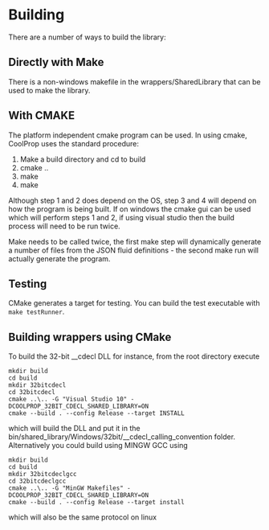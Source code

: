 Building
====================

There are a number of ways to build the library:

Directly with Make
-------------------

There is a non-windows makefile in the wrappers/SharedLibrary that can be used to make the library.


With CMAKE
-----------

The platform independent cmake program can be used. In using cmake, CoolProp uses the standard procedure:

1) Make a build directory and cd to build
2) cmake ..
3) make
4) make 

Although step 1 and 2 does depend on the OS, step 3 and 4 will depend on how the program is being built.
If on windows the cmake gui can be used which will perform steps 1 and 2, if using visual studio then
the build process will need to be run twice.

Make needs to be called twice, the first make step will dynamically generate a number of files from the
JSON fluid definitions - the second make run will actually generate the program.

Testing
-------

CMake generates a target for testing. You can build the test executable with `make testRunner`.

Building wrappers using CMake
-----------------------------

To build the 32-bit __cdecl DLL for instance, from the root directory execute

```
mkdir build
cd build
mkdir 32bitcdecl
cd 32bitcdecl
cmake ..\.. -G "Visual Studio 10" -DCOOLPROP_32BIT_CDECL_SHARED_LIBRARY=ON
cmake --build . --config Release --target INSTALL
```

which will build the DLL and put it in the bin/shared_library/Windows/32bit/__cdecl_calling_convention folder.  Alternatively you could build using MINGW GCC using

```
mkdir build
cd build
mkdir 32bitcdeclgcc
cd 32bitcdeclgcc
cmake ..\.. -G "MinGW Makefiles" -DCOOLPROP_32BIT_CDECL_SHARED_LIBRARY=ON
cmake --build . --config Release --target install
```

which will also be the same protocol on linux